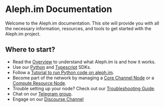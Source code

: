 # Aleph.im Documentation

Welcome to the Aleph.im documentation. This site will provide you with all the necessary
information, resources, and tools to get started with the Aleph.im project. 

## Where to start?

- Read the [Overview](./overview.md) to understand what Aleph.im is and how it works.
- Use our [Python](./libraries/python.md) and [Typescript](./libraries/typescript.md) SDKs.
- Follow a [Tutorial to run Python code on aleph.im](guides/python/getting_started.md).
- Become part of the network by managing a [Core Channel Node](nodes/core/index.md) or a [Compute Resource Node](nodes/compute/index.md).
- Trouble setting up your node? Check out our [Troubleshooting Guide](nodes/compute/troubleshooting.md).
- Chat on our [Telegram group](https://t.me/alephim).
- Engage on our [Discourse Channel](https://community.aleph.im/)
